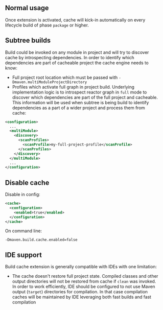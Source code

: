 <!---
 Licensed to the Apache Software Foundation (ASF) under one or more
 contributor license agreements.  See the NOTICE file distributed with
 this work for additional information regarding copyright ownership.
 The ASF licenses this file to You under the Apache License, Version 2.0
 (the "License"); you may not use this file except in compliance with
 the License.  You may obtain a copy of the License at

      http://www.apache.org/licenses/LICENSE-2.0

 Unless required by applicable law or agreed to in writing, software
 distributed under the License is distributed on an "AS IS" BASIS,
 WITHOUT WARRANTIES OR CONDITIONS OF ANY KIND, either express or implied.
 See the License for the specific language governing permissions and
 limitations under the License.
-->

## Normal usage

Once extension is activated, cache will kick-in automatically on every lifecycle build of phase `package` or higher.

## Subtree builds

Build could be invoked on any module in project and will try to discover cache by introspecting dependencies. In order
to identify which dependencies are part of cacheable project the cache engine needs to know:

* Full project root location which must be passed with `-Dmaven.multiModuleProjectDirectory`
* Profiles which activate full graph in project build. Underlying implementation logic is to introspect reactor
  graph in `full` mode to discover which dependencies are part of the full project and cacheable. This information will
  be used when subtree is being build to identify dependencies as a part of a wider project and process them from cache:

```xml
<configuration>
  ...
  <multiModule>
    <discovery>
      <scanProfiles>
        <scanProfile>my-full-project-profile</scanProfile>
      </scanProfiles>
    </discovery>
  </multiModule>
  ...
</configuration>
```

## Disable cache

Disable in config:
```xml
<cache>
  <configuration>
    <enabled>true</enabled>
  </configuration>
</cache>
```
On command line:
```
-Dmaven.build.cache.enabled=false
```

## IDE support

Build cache extension is generally compatible with IDEs with one limitation:

* The cache doesn't restore full project state. Compiled classes and other output directories will not be restored from
  cache if `clean` was invoked. In order to work efficiently, IDE should be configured to not use Maven
  output (`target`) directories for compilation. In that case compilation caches will be maintained by IDE leveraging
  both fast builds and fast compilation

